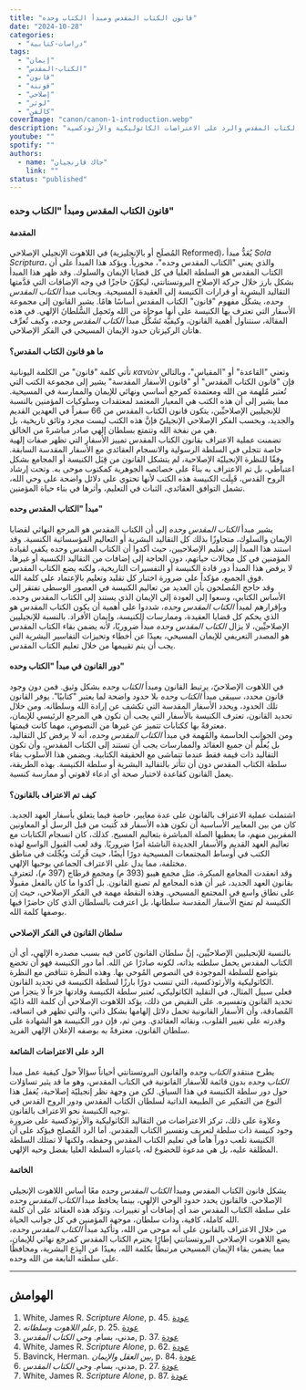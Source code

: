 ```yaml
---
title: "قانون الكتاب المقدس ومبدأ الكتاب وحده"
date: "2024-10-28"
categories:
  - "دراسات-كتابية"
tags:
  - "إيمان"
  - "الكتاب-المقدس"
  - "قانون"
  - "قوننة"
  - "إصلاحي"
  - "لوثر"
  - "كالفن"
coverImage: "canon/canon-1-introduction.webp"
description: "استكشاف شامل لمفهوم قانون الكتاب المقدس وأهمية مبدأ 'الكتاب المقدس وحده' في الإيمان المسيحي المُصلح، مع تناول الدور الحاسم للروح القدس في تأكيد سلطة الكتاب المقدس والرد على الاعتراضات الكاثوليكية والأرثوذكسية."
youtube: ""
spotify: ""
authors:
  - name: "جاك قازنجيان"
    link: ""
status: "published"
---
```

### **قانون الكتاب المقدس ومبدأ "الكتاب وحده"**

#### **المقدمة**

في اللاهوت الإنجيلي الإصلاحي (المُصلَح أو بالإنجليزية Reformed)، يُعَدُّ مبدأ *Sola Scriptura*، والذي يعني "الكتاب المقدس وحده"، محورياً. ويؤكد هذا المبدأ على أن الكتاب المقدس هو السلطة العليا في كل قضايا الإيمان والسلوك. وقد ظهر هذا المبدأ بشكل بارز خلال حركة الإصلاح البروتستانتي، ليكوِّنَ حاجزًا في وجه الإضافات التي قدَّمتها التقاليد البشرية أو قرارات الكنيسة إلى العقيدة المسيحية. وبجانب مبدأ *الكتاب المقدس وحده*، يشكِّل مفهوم "قانون" الكتاب المقدس أساسًا هامًا. يشير القانون إلى مجموعة الأسفار التي تعترف بها الكنيسة على أنها موحاة من الله وتَحمِل السُّلطانَ الإلهي. في هذه المقالة، سنتناول أهمية القانون، وكيفيَّة تَشَكُّل مبدأ *الكتاب المقدس وحده*، وكيف تُعرِّف هاتان الركيزتان حدود الإيمان المسيحي في الفكر الإصلاحي.

#### **ما هو قانون الكتاب المقدس؟**

تأتي كلمة "قانون" من الكلمة اليونانية *κανών* وتعني "القاعدة" أو "المقياس"، وبالتالي فإن "قانون الكتاب المقدس" أو "قانون الأسفار المقدسة" يشير إلى مجموعة الكتب التي تُعتبر مُلهمة من الله ومعتمدة كمرجع أساسي ونهائي للإيمان والممارسة في المسيحية. مما يشير إلى أن هذه الكتب هي المعيار المعتمد لمعتقدات وسلوكيات المؤمنين بالنسبة للإنجيليين الإصلاحيِّين، يتكون قانون الكتاب المقدس من 66 سفراً في العهدين القديم والجديد، وبحسب الفكر الإصلاحي الإنجيليّ فإنَّ هذه الكتب ليست مجرد وثائق تاريخية، بل هي من نفخة الله وتتمتع بسلطان إلهي صادر مباشرةً من الخالق.  
تضمنت عملية الاعتراف بقانون الكتاب المقدس تمييز الأسفار التي تظهر صفات إلهية خاصة تتجلى في السلطة الرسولية والانسجام العقائدي مع الأسفار المقدسة السابقة. وفقًا للنظرة الإنجيليّة الإصلاحية، لم يتشكل القانون من قِبَل الكنيسة أو المجامع بشكل اعتباطي، بل تم الاعتراف به بناءً على خصائصه الجوهرية كمكتوب موحى به. وتحت إرشاد الروح القدس، قَبِلَت الكنيسة هذه الكتب لأنها تحتوي على دلائل واضحة على وحي الله، تشمل التوافق العقائدي، الثبات في التعليم، وأثرها في بناء حياة المؤمنين.

#### **مبدأ "الكتاب المقدس وحده"**

يشير مبدأ *الكتاب المقدس وحده* إلى أن الكتاب المقدس هو المرجع النهائي لقضايا الإيمان والسلوك، متجاوزًا بذلك كل التقاليد البشرية أو التعاليم المؤسساتية الكنسية. وقد استند هذا المبدأ إلى تعليم الإصلاحيين، حيث أكدوا أن الكتاب المقدس وحده يكفي لقيادة المؤمنين في كل مجالات حياتهم، دون الحاجة إلى إضافات من التقاليد الكنسية أو غيرها. لا يرفض هذا المبدأ دور قادة الكنيسة أو التفسيرات التاريخية، ولكنه يضع الكتاب المقدس فوق الجميع، مؤكداً على ضرورة اختبار كل تقليد وتعليم بالإعتماد على كلمة الله.  
وقد حاجج المُصلحون بأن العديد من تعاليم الكنيسة في العصور الوسطى تفتقر إلى الأساس الكتابي، وسعوا إلى العودة إلى الإيمان الذي يستند إلى الكتاب المقدس وحده. وبإقرارهم لمبدأ *الكتاب المقدس وحده*، شددوا على أهمية أن يكون الكتاب المقدس هو الذي يحكم كل قضايا العقيدة، وممارسات الكنيسة، وإيمان الأفراد. بالنسبة للإنجيليين الإصلاحيِّين، لا يزال *الكتاب المقدس وحده* مبدأً ضروريًا، لأنه يضمن بقاء الكتاب المقدس هو المصدر التعريفي للإيمان المسيحي، بعيدًا عن أخطاء وتحيزات التفاسير البشرية التي يجب أن يتم تقييمها من خلال تعليم الكتاب المقدس.

#### **دور القانون في مبدأ "الكتاب وحده"**

في اللاهوت الإصلاحيّ، يرتبط القانون ومبدأ *الكتاب وحده* بشكل وثيق. فمن دون وجود قانون محدد، سيبقى مبدأ *الكتاب وحده* بلا حدود واضحة لما يعتبر "كتابيًا". يوفر القانون تلك الحدود، ويحدد الأسفار المقدسة التي تكشف عن إرادة الله وسلطانه. ومن خلال تحديد القانون، تعترف الكنيسة بالأسفار التي يجب أن تكون هي المرجع الرئيسي للإيمان، معترفةً بها ككتابات تتميز عن غيرها من النصوص، مهما كانت قيمتها.  
ومن الجوانب الحاسمة والمُهمة في مبدأ *الكتاب المقدس وحده*، أنه لا يرفض كل التقاليد، بل يُعلِّم أن جميع العقائد والممارسات يجب أن تستند إلى الكتاب المقدس، وأن تكون التقاليد ذات قيمة فقط عندما تتماشى مع الحقيقة الكتابية. ويضمن هذا الأسلوب بقاء سلطة الكتاب المقدس دون أن تتأثر بالتقاليد البشرية أو سلطة الكنيسة. بهذه الطريقة، يعمل القانون كقاعدة لاختبار صحة أي ادعاء لاهوتي أو ممارسة كنسية.

#### **كيف تم الاعتراف بالقانون؟**

اشتملت عملية الاعتراف بالقانون على عدة معايير، خاصة فيما يتعلق بأسفار العهد الجديد. كان من بين المعايير الأساسية أن تكون هذه الأسفار قد كُتبت من قبل الرسل أو المعاونين المقربين منهم، ما يعطيها الصلة المباشرة بتعاليم المسيح. كذلك، كان انسجام الكتابات مع تعاليم العهد القديم والأسفار الجديدة الناشئة أمرًا ضروريًا. وقد لعب القبول الواسع لهذه الكتب في أوساط المجتمعات المسيحية دورًا أيضًا، حيث قُرِئَت وبُجِّلت في مناطق مختلفة، مما يدل على الاعتراف الجماعي بوحيها الإلهي.  
وقد انعقدت المجامع المبكرة، مثل مجمع هيبو (393 م) ومجمع قرطاج (397 م)، لتعترف بقانون العهد الجديد، غير أن هذه المجامع لم تصنع القانون. بل أكدوا ما كان بالفعل مقبولًا على نطاق واسع في المجتمع المسيحي. وهذه النقطة مهمة في الفكر الإصلاحي، حيث إن الكنيسة لم تمنح الأسفار المقدسة سلطانها، بل اعترفت بالسلطان الذي كان حاضرًا فيها بوصفها كلمة الله.

#### **سلطان القانون في الفكر الإصلاحي**

بالنسبة للإنجيليين الإصلاحيِّين، إنَّ سلطان القانون كامن فيه بسبب مصدره الإلهي، أي أن الكتاب المقدس يحمل سلطته بذاته، لكونه صادرًا عن الله. أما دور الكنيسة فهو أن تخضع بتواضع للسلطة الموجودة في النصوص المُوحى بها. وهذه النظرة تتناقض مع النظرة الكاثوليكية والأرثوذكسية، التي تنسب دورًا بارزًا لسلطة الكنيسة في تحديد القانون.  
فعلى سبيل المثال، في التقليد الكاثوليكي، تُعتبر سلطة الكنيسة وقادتها جزءاً لا يتجزأ من تحديد القانون وتفسيره. على النقيض من ذلك، يؤكد اللاهوت الإصلاحي أن كلمة الله ذاتيّة المُصادقة، وأن الأسفار القانونية تحمل دلائل إلهامها بشكل ذاتي، والتي تظهر في اتساقه، وقدرته على تغيير القلوب، ونقائه العقائدي. ومن ثم، فإن دور الكنيسة هو الشهادة على سلطان القانون، معترفةً به بوصفه الإعلان الإلهي الفريد.

#### **الرد على الاعتراضات الشائعة**

يطرح منتقدو *الكتاب وحده* والقانون البروتستانتي أحياناً سؤالاً حول كيفية عمل مبدأ *الكتاب وحده* بدون قائمة للأسفار القانونية في الكتاب المقدس، وهو ما قد يثير تساؤلات حول دور سلطة الكنيسة في هذا السياق. لكن من وجهة نظر إنجيليّة إصلاحية، يُغفل هذا النوع من التفكير عن الطبيعة الذاتية لسلطان الكتاب المقدس ودور الروح القدس في توجيه الكنيسة نحو الاعتراف بالقانون.  
وعلاوة على ذلك، تركز الاعتراضات من التقاليد الكاثوليكية والأرثوذكسية على ضرورة وجود كنيسة ذات سلطة لتعريف وتفسير الكتاب المقدس. أما الرد المُصلح فيؤكد على أن الكنيسة تلعب دوراً هاماً في تعليم الكتاب المقدس وحفظه، ولكنها لا تمتلك السلطة المطلقة عليه، بل هي مدعوة للخضوع له، باعتباره السلطة العليا بفضل وحيه الإلهي.

#### **الخاتمة**

يشكل قانون الكتاب المقدس ومبدأ *الكتاب المقدس وحده* معًا أساس اللاهوت الإنجيلي الإصلاحي. فالقانون يحدد حدود الوحي الإلهي، بينما يحافظ مبدأ *الكتاب المقدس وحده* على سلطة الكتاب المقدس ضد أي إضافات أو تغييرات. وتؤكد هذه العقائد على أن كلمة الله كاملة، كافية، وذات سلطان، موجهة المؤمنين في كل جوانب الحياة.  
من خلال الاعتراف بالقانون على أنه موحى من الله، وتأكيد مبدأ *الكتاب المقدس وحده*، يضع اللاهوت الإصلاحي البروتستانتي إطارًا يحترم الكتاب المقدس كمرجع نهائي للإيمان، مما يضمن بقاء الإيمان المسيحي مرتبطًا بكلمة الله، بعيدًا عن البِدَع البشرية، ومحافظًا على سلطته النابعة من الله وحده.

---

## الهوامش

1. <span id="fn1">White, James R. *Scripture Alone*, p. 45.</span> [عودة](#ftr1)
2. <span id="fn2">*علم اللاهوت وسلطانه*, p. 25.</span> [عودة](#ftr2)
3. <span id="fn3">مدني، بسام. *وحي الكتاب المقدس*, p. 37.</span> [عودة](#ftr3)
4. <span id="fn4">White, James R. *Scripture Alone*, p. 62.</span> [عودة](#ftr4)
5. <span id="fn5">Bavinck, Herman. *بين العقل والإيمان*, p. 84.</span> [عودة](#ftr5)
6. <span id="fn6">مدني، بسام. *وحي الكتاب المقدس*, p. 27.</span> [عودة](#ftr6)
7. <span id="fn7">White, James R. *Scripture Alone*, p. 87.</span> [عودة](#ftr7)
